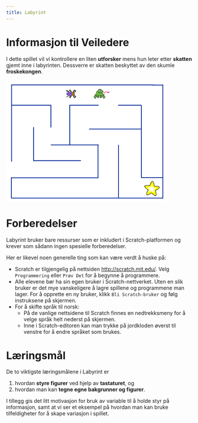 ```yaml
---
title: Labyrint
---
```


# Informasjon til Veiledere

I dette spillet vil vi kontrollere en liten __utforsker__ mens hun
leter etter __skatten__ gjemt inne i labyrinten. Dessverre er skatten
beskyttet av den skumle __froskekongen__.

![](labyrint.png)

# Forberedelser

Labyrint bruker bare ressurser som er inkludert i Scratch-platformen og krever som sådann ingen spesielle forberedelser.

Her er likevel noen generelle ting som kan være verdt å huske på:

+ Scratch er tilgjengelig på nettsiden <http://scratch.mit.edu/>. Velg
  `Programmering` eller `Prøv Det` for å begynne å programmere.
+ Alle elevene bør ha sin egen bruker i Scratch-nettverket. Uten en
  slik bruker er det mye vanskeligere å lagre spillene og programmene
  man lager. For å opprette en ny bruker, klikk `Bli Scratch-bruker`
  og følg instruksene på skjermen.
+ For å skifte språk til norsk:
    + På de vanlige nettsidene til Scratch finnes en nedtrekksmeny for
      å velge språk helt nederst på skjermen.
    + Inne i Scratch-editoren kan man trykke på jordkloden øverst til
      venstre for å endre språket som brukes.

# Læringsmål

De to viktigste læringsmålene i Labyrint er

1. hvordan __styre figurer__ ved hjelp av __tastaturet__, og
2. hvordan man kan __tegne egne bakgrunner og figurer__.

I tillegg gis det litt motivasjon for bruk av variable til å holde
styr på informasjon, samt at vi ser et eksempel på hvordan man kan
bruke tilfeldigheter for å skape variasjon i spillet.
